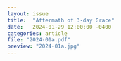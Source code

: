```yaml
---
layout: issue
title:  "Aftermath of 3-day Grace"
date:   2024-01-29 12:00:00 -0400
categories: article
file: "2024-01a.pdf"
preview: "2024-01a.jpg"
---
```


